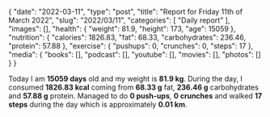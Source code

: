 {
    "date": "2022-03-11",
    "type": "post",
    "title": "Report for Friday 11th of March 2022",
    "slug": "2022\/03\/11",
    "categories": [
        "Daily report"
    ],
    "images": [],
    "health": {
        "weight": 81.9,
        "height": 173,
        "age": 15059
    },
    "nutrition": {
        "calories": 1826.83,
        "fat": 68.33,
        "carbohydrates": 236.46,
        "protein": 57.88
    },
    "exercise": {
        "pushups": 0,
        "crunches": 0,
        "steps": 17
    },
    "media": {
        "books": [],
        "podcast": [],
        "youtube": [],
        "movies": [],
        "photos": []
    }
}

Today I am <strong>15059 days</strong> old and my weight is <strong>81.9 kg</strong>. During the day, I consumed <strong>1826.83 kcal</strong> coming from <strong>68.33 g</strong> fat, <strong>236.46 g</strong> carbohydrates and <strong>57.88 g</strong> protein. Managed to do <strong>0 push-ups</strong>, <strong>0 crunches</strong> and walked <strong>17 steps</strong> during the day which is approximately <strong>0.01 km</strong>.